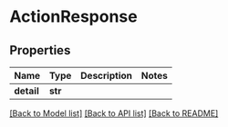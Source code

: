 # ActionResponse

## Properties
Name | Type | Description | Notes
------------ | ------------- | ------------- | -------------
**detail** | **str** |  | 

[[Back to Model list]](../README.md#documentation-for-models) [[Back to API list]](../README.md#documentation-for-api-endpoints) [[Back to README]](../README.md)


